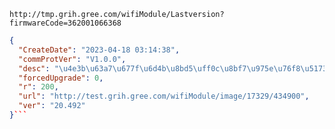 `http://tmp.grih.gree.com/wifiModule/Lastversion?firmwareCode=362001066368`

```json
{
  "CreateDate": "2023-04-18 03:14:38",
  "commProtVer": "V1.0.0",
  "desc": "\u4e3b\u63a7\u677f\u6d4b\u8bd5\uff0c\u8bf7\u975e\u76f8\u5173\u4eba\u5458\u4e0d\u8981\u66f4\u65b0!\u8c22\u8c22\uff01\r\n",
  "forcedUpgrade": 0,
  "r": 200,
  "url": "http://test.grih.gree.com/wifiModule/image/17329/434900",
  "ver": "20.492"
}```